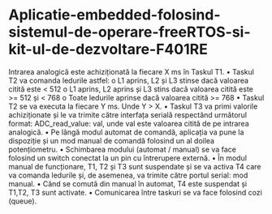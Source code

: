 # Aplicatie-embedded-folosind-sistemul-de-operare-freeRTOS-si-kit-ul-de-dezvoltare-F401RE
Intrarea analogică este achiziționată la fiecare X ms în Taskul T1.
• Taskul T2 va comanda ledurile astfel:
o L1 aprins, L2 și L3 stinse dacă valoarea citită este < 512
o L1 aprins, L2 aprins și L3 stins dacă valoarea citită este >= 512 și < 768
o Toate ledurile aprinse dacă valoarea citită >= 768
• Taskul T2 se va executa la fiecare Y ms. Unde Y > X.
• Taskul T3 va primi valorile achiziționate și le va trimite către interfața serială
respectând următorul format: ADC_read_value: val, unde val este valoarea citită de pe
intrarea analogică.
• Pe lângă modul automat de comandă, aplicația va pune la dispoziție și un mod manual
de comandă folosind un al doilea potențiometru.
• Schimbarea modului (automat / manual) se va face folosind un switch conectat la un
pin cu întrerupere externă.
• În modul manual de funcționare, T1, T2 și T3 sunt suspendate și se va activa T4 care va
comanda ledurile și, de asemenea, va trimite către portul serial: mod manual.
• Când se comută din manual în automat, T4 este suspendat și T1,T2, T3 sunt activate.
• Comunicarea între taskuri se va face folosind cozi (queue).
